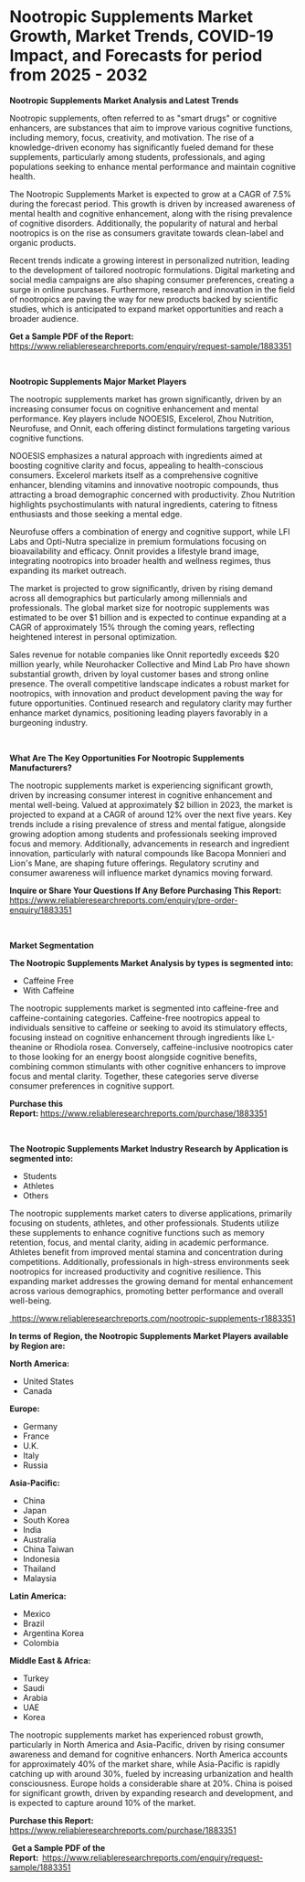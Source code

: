 <p><h1>Nootropic Supplements Market Growth, Market Trends, COVID-19 Impact, and Forecasts for period from 2025 - 2032</h1></p><p><strong>Nootropic Supplements Market Analysis and Latest Trends</strong></p>
<p><p>Nootropic supplements, often referred to as "smart drugs" or cognitive enhancers, are substances that aim to improve various cognitive functions, including memory, focus, creativity, and motivation. The rise of a knowledge-driven economy has significantly fueled demand for these supplements, particularly among students, professionals, and aging populations seeking to enhance mental performance and maintain cognitive health.</p><p>The Nootropic Supplements Market is expected to grow at a CAGR of 7.5% during the forecast period. This growth is driven by increased awareness of mental health and cognitive enhancement, along with the rising prevalence of cognitive disorders. Additionally, the popularity of natural and herbal nootropics is on the rise as consumers gravitate towards clean-label and organic products. </p><p>Recent trends indicate a growing interest in personalized nutrition, leading to the development of tailored nootropic formulations. Digital marketing and social media campaigns are also shaping consumer preferences, creating a surge in online purchases. Furthermore, research and innovation in the field of nootropics are paving the way for new products backed by scientific studies, which is anticipated to expand market opportunities and reach a broader audience.</p></p>
<p><strong>Get a Sample PDF of the Report:&nbsp;</strong> <a href="https://www.reliableresearchreports.com/enquiry/request-sample/1883351?utm_campaign=3282&utm_medium=2&utm_source=Github&utm_content=ia&utm_term=19042025&utm_id=nootropic-supplements">https://www.reliableresearchreports.com/enquiry/request-sample/1883351</a></p>
<p>&nbsp;</p>
<p><strong>Nootropic Supplements Major Market Players</strong></p>
<p><p>The nootropic supplements market has grown significantly, driven by an increasing consumer focus on cognitive enhancement and mental performance. Key players include NOOESIS, Excelerol, Zhou Nutrition, Neurofuse, and Onnit, each offering distinct formulations targeting various cognitive functions.</p><p>NOOESIS emphasizes a natural approach with ingredients aimed at boosting cognitive clarity and focus, appealing to health-conscious consumers. Excelerol markets itself as a comprehensive cognitive enhancer, blending vitamins and innovative nootropic compounds, thus attracting a broad demographic concerned with productivity. Zhou Nutrition highlights psychostimulants with natural ingredients, catering to fitness enthusiasts and those seeking a mental edge.</p><p>Neurofuse offers a combination of energy and cognitive support, while LFI Labs and Opti-Nutra specialize in premium formulations focusing on bioavailability and efficacy. Onnit provides a lifestyle brand image, integrating nootropics into broader health and wellness regimes, thus expanding its market outreach.</p><p>The market is projected to grow significantly, driven by rising demand across all demographics but particularly among millennials and professionals. The global market size for nootropic supplements was estimated to be over $1 billion and is expected to continue expanding at a CAGR of approximately 15% through the coming years, reflecting heightened interest in personal optimization.</p><p>Sales revenue for notable companies like Onnit reportedly exceeds $20 million yearly, while Neurohacker Collective and Mind Lab Pro have shown substantial growth, driven by loyal customer bases and strong online presence. The overall competitive landscape indicates a robust market for nootropics, with innovation and product development paving the way for future opportunities. Continued research and regulatory clarity may further enhance market dynamics, positioning leading players favorably in a burgeoning industry.</p></p>
<p>&nbsp;</p>
<p><strong>What Are The Key Opportunities For Nootropic Supplements Manufacturers?</strong></p>
<p><p>The nootropic supplements market is experiencing significant growth, driven by increasing consumer interest in cognitive enhancement and mental well-being. Valued at approximately $2 billion in 2023, the market is projected to expand at a CAGR of around 12% over the next five years. Key trends include a rising prevalence of stress and mental fatigue, alongside growing adoption among students and professionals seeking improved focus and memory. Additionally, advancements in research and ingredient innovation, particularly with natural compounds like Bacopa Monnieri and Lion's Mane, are shaping future offerings. Regulatory scrutiny and consumer awareness will influence market dynamics moving forward.</p></p>
<p><strong>Inquire or Share Your Questions If Any Before Purchasing This Report:</strong> <a href="https://www.reliableresearchreports.com/enquiry/pre-order-enquiry/1883351?utm_campaign=3282&utm_medium=2&utm_source=Github&utm_content=ia&utm_term=19042025&utm_id=nootropic-supplements">https://www.reliableresearchreports.com/enquiry/pre-order-enquiry/1883351</a></p>
<p>&nbsp;</p>
<p><strong>Market Segmentation</strong></p>
<p><strong>The Nootropic Supplements Market Analysis by types is segmented into:</strong></p>
<p><ul><li>Caffeine Free</li><li>With Caffeine</li></ul></p>
<p><p>The nootropic supplements market is segmented into caffeine-free and caffeine-containing categories. Caffeine-free nootropics appeal to individuals sensitive to caffeine or seeking to avoid its stimulatory effects, focusing instead on cognitive enhancement through ingredients like L-theanine or Rhodiola rosea. Conversely, caffeine-inclusive nootropics cater to those looking for an energy boost alongside cognitive benefits, combining common stimulants with other cognitive enhancers to improve focus and mental clarity. Together, these categories serve diverse consumer preferences in cognitive support.</p></p>
<p><strong>Purchase this Report:&nbsp;</strong><a href="https://www.reliableresearchreports.com/purchase/1883351?utm_campaign=3282&utm_medium=2&utm_source=Github&utm_content=ia&utm_term=19042025&utm_id=nootropic-supplements">https://www.reliableresearchreports.com/purchase/1883351</a></p>
<p>&nbsp;</p>
<p><strong>The Nootropic Supplements Market Industry Research by Application is segmented into:</strong></p>
<p><ul><li>Students</li><li>Athletes</li><li>Others</li></ul></p>
<p><p>The nootropic supplements market caters to diverse applications, primarily focusing on students, athletes, and other professionals. Students utilize these supplements to enhance cognitive functions such as memory retention, focus, and mental clarity, aiding in academic performance. Athletes benefit from improved mental stamina and concentration during competitions. Additionally, professionals in high-stress environments seek nootropics for increased productivity and cognitive resilience. This expanding market addresses the growing demand for mental enhancement across various demographics, promoting better performance and overall well-being.</p></p>
<p><a href="https://www.reliableresearchreports.com/nootropic-supplements-r1883351?utm_campaign=3282&utm_medium=2&utm_source=Github&utm_content=ia&utm_term=19042025&utm_id=nootropic-supplements">&nbsp;https://www.reliableresearchreports.com/nootropic-supplements-r1883351</a></p>
<p><strong>In terms of Region, the Nootropic Supplements Market Players available by Region are:</strong></p>
<p>
    <p> <strong> North America: </strong>
        <ul>
            <li>United States</li>
            <li>Canada</li>
        </ul>
        </p> 
    <p> <strong> Europe: </strong>
        <ul>
            <li>Germany</li>
            <li>France</li>
            <li>U.K.</li>
            <li>Italy</li>
            <li>Russia</li>
        </ul>
        </p> 
    <p> <strong> Asia-Pacific: </strong>
        <ul>
            <li>China</li>
            <li>Japan</li>
            <li>South Korea</li>
            <li>India</li>
            <li>Australia</li>
            <li>China Taiwan</li>
            <li>Indonesia</li>
            <li>Thailand</li>
            <li>Malaysia</li>
        </ul>
        </p> 
    <p> <strong> Latin America: </strong>
        <ul>
            <li>Mexico</li>
            <li>Brazil</li>
            <li>Argentina Korea</li>
            <li>Colombia</li>
        </ul>
        </p> 
    <p> <strong> Middle East & Africa: </strong>
        <ul>
            <li>Turkey</li>
            <li>Saudi</li>
            <li>Arabia</li>
            <li>UAE</li>
            <li>Korea</li>
        </ul>
    </p>
    </p>
<p><p>The nootropic supplements market has experienced robust growth, particularly in North America and Asia-Pacific, driven by rising consumer awareness and demand for cognitive enhancers. North America accounts for approximately 40% of the market share, while Asia-Pacific is rapidly catching up with around 30%, fueled by increasing urbanization and health consciousness. Europe holds a considerable share at 20%. China is poised for significant growth, driven by expanding research and development, and is expected to capture around 10% of the market.</p></p>
<p><strong>Purchase this Report: </strong><a href="https://www.reliableresearchreports.com/purchase/1883351?utm_campaign=3282&utm_medium=2&utm_source=Github&utm_content=ia&utm_term=19042025&utm_id=nootropic-supplements">https://www.reliableresearchreports.com/purchase/1883351</a></p>
<p>&nbsp;<strong>Get a Sample PDF of the Report:&nbsp;&nbsp;</strong><a href="https://www.reliableresearchreports.com/enquiry/request-sample/1883351?utm_campaign=3282&utm_medium=2&utm_source=Github&utm_content=ia&utm_term=19042025&utm_id=nootropic-supplements">https://www.reliableresearchreports.com/enquiry/request-sample/1883351</a></p>
<p><strong></strong></p>
<p><p></p><p></p><p></p></p>
